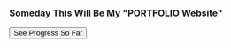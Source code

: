 ### Someday This Will Be My "PORTFOLIO Website"
<a href="https://lkiThakur.github.io">
<button>See Progress So Far</button>
</a>
